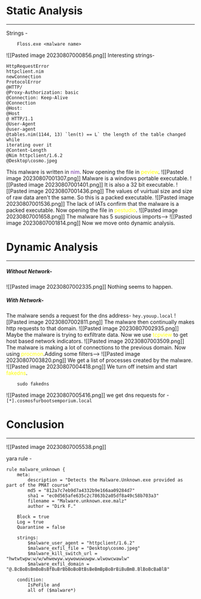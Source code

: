 <br>

# Static Analysis
----
Strings -

		Floss.exe <malware name>

![[Pasted image 20230807000856.png]]
Interesting strings-

```
HttpRequestError
httpclient.nim
newConnection
ProtocolError
@HTTP/
@Proxy-Authorization: basic 
@Connection: Keep-Alive
@Connection
@Host: 
@Host
@ HTTP/1.1
@User-Agent
@user-agent
@tables.nim(1144, 13) `len(t) == L` the length of the table changed while 
iterating over it
@Content-Length
@Nim httpclient/1.6.2
@Desktop\cosmo.jpeg
```
This malware is written in <span style="color:#7030a0">nim</span>.
Now opening the file in <span style="color:#ffff00">peview</span>.
![[Pasted image 20230807001307.png]]
Malware is a windows portable executable.
![[Pasted image 20230807001401.png]]
It is also a 32 bit executable.
![[Pasted image 20230807001436.png]]
The values of vuirtual size and size of raw data aren't the same. So this is a packed executable.
![[Pasted image 20230807001536.png]]
The lack of IATs confirm that the malware is a packed executable.
Now opening the file in <span style="color:#ffff00">pestudio</span>.
![[Pasted image 20230807001658.png]]
The malware has 5 suspicious imports-->
![[Pasted image 20230807001814.png]]
Now we move onto dynamic analysis.
<br>

# Dynamic Analysis
---
##### Without Network-
![[Pasted image 20230807002335.png]]
Nothing seems to happen.

##### With Network-
The malware sends a request for the dns address- `hey.youup.local`
![[Pasted image 20230807002811.png]]
The malware then continually makes http requests to that domain.
![[Pasted image 20230807002935.png]]
Maybe the malware is trying to exfiltrate data.
Now we use <span style="color:#ffff00">tcpview</span> to get host based network indicators.
![[Pasted image 20230807003509.png]]
The malware is making a lot of connections to the previous domain.
Now using <span style="color:#ffff00">procmon</span>.Adding some filters-->
![[Pasted image 20230807003820.png]]
We get a list of processes created by the malware.
![[Pasted image 20230807004418.png]]
We turn off inetsim and start <span style="color:#ffff00">fakedns</span>. 

		sudo fakedns

![[Pasted image 20230807005416.png]]
we get dns requests for - `[*].cosmosfurbootsemporium.local`
<br>

# Conclusion
---
![[Pasted image 20230807005538.png]]

yara rule -

```
rule malware_unknown {
    meta:
        description = "Detects the Malware.Unknown.exe provided as part of the PMAT course"
        md5 = "812a7c7eb9d7a4332b9e166aa09284d7"
        sha1 = "ec0d565afe635c2c7863b2a05df8a49c58b703a3"
        filename = "Malware.unknown.exe.malz"
        author = "Dirk F."

	Block = true
	Log = true
	Quarantine = false

    strings:
        $malware_user_agent = "httpclient/1.6.2"
        $malware_exfil_file = "Desktop\cosmo.jpeg"
        $malware_kill_switch_url = "hwtwtwpw:w/w/whwewyw.wywowuwuwpw.wlwowcwawlw"
        $malware_exfil_domain = "@.BcBoBsBmBoBsBfBuBrBbBoBoBtBsBeBmBpBoBrBiBuBmB.BlBoBcBaBlB"

    condition:
        IsPeFile and 
        all of ($malware*)
```